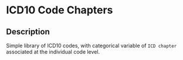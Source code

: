 # ICD10 Code Chapters

## Description 
Simple library of ICD10 codes, with categorical variable of `ICD chapter` associated at the individual code level. 
